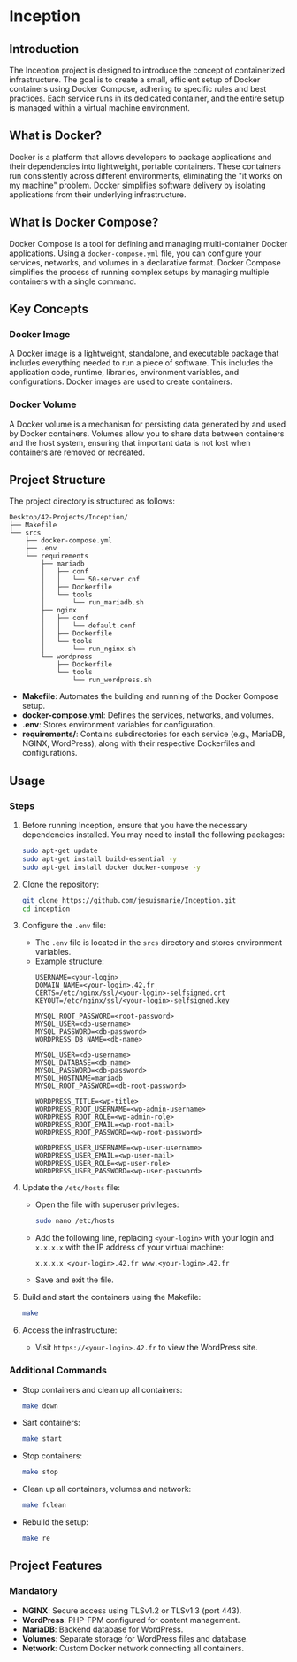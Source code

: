 # Inception

## Introduction
The Inception project is designed to introduce the concept of containerized infrastructure. The goal is to create a small, efficient setup of Docker containers using Docker Compose, adhering to specific rules and best practices. Each service runs in its dedicated container, and the entire setup is managed within a virtual machine environment.

## What is Docker?
Docker is a platform that allows developers to package applications and their dependencies into lightweight, portable containers. These containers run consistently across different environments, eliminating the "it works on my machine" problem. Docker simplifies software delivery by isolating applications from their underlying infrastructure.

## What is Docker Compose?
Docker Compose is a tool for defining and managing multi-container Docker applications. Using a `docker-compose.yml` file, you can configure your services, networks, and volumes in a declarative format. Docker Compose simplifies the process of running complex setups by managing multiple containers with a single command.

## Key Concepts

### Docker Image
A Docker image is a lightweight, standalone, and executable package that includes everything needed to run a piece of software. This includes the application code, runtime, libraries, environment variables, and configurations. Docker images are used to create containers.

### Docker Volume
A Docker volume is a mechanism for persisting data generated by and used by Docker containers. Volumes allow you to share data between containers and the host system, ensuring that important data is not lost when containers are removed or recreated.

## Project Structure
The project directory is structured as follows:

```
Desktop/42-Projects/Inception/
├── Makefile
└── srcs
    ├── docker-compose.yml
    ├── .env
    └── requirements
        ├── mariadb
        │   ├── conf
        │   │   └── 50-server.cnf
        │   ├── Dockerfile
        │   └── tools
        │       └── run_mariadb.sh
        ├── nginx
        │   ├── conf
        │   │   └── default.conf
        │   ├── Dockerfile
        │   └── tools
        │       └── run_nginx.sh
        └── wordpress
            ├── Dockerfile
            └── tools
                └── run_wordpress.sh
```

- **Makefile**: Automates the building and running of the Docker Compose setup.
- **docker-compose.yml**: Defines the services, networks, and volumes.
- **.env**: Stores environment variables for configuration.
- **requirements/**: Contains subdirectories for each service (e.g., MariaDB, NGINX, WordPress), along with their respective Dockerfiles and configurations.

## Usage

### Steps
1. Before running Inception, ensure that you have the necessary dependencies installed. You may need to install the following packages:

   ```bash
   sudo apt-get update
   sudo apt-get install build-essential -y
   sudo apt-get install docker docker-compose -y
   ```
1. Clone the repository:
   ```bash
   git clone https://github.com/jesuismarie/Inception.git
   cd inception
   ```

2. Configure the `.env` file:
   - The `.env` file is located in the `srcs` directory and stores environment variables.
   - Example structure:
     ```
     USERNAME=<your-login>
     DOMAIN_NAME=<your-login>.42.fr
     CERTS=/etc/nginx/ssl/<your-login>-selfsigned.crt
     KEYOUT=/etc/nginx/ssl/<your-login>-selfsigned.key

     MYSQL_ROOT_PASSWORD=<root-password>
     MYSQL_USER=<db-username>
     MYSQL_PASSWORD=<db-password>
     WORDPRESS_DB_NAME=<db-name>

     MYSQL_USER=<db-username>
     MYSQL_DATABASE=<db_name>
     MYSQL_PASSWORD=<db-password>
     MYSQL_HOSTNAME=mariadb
     MYSQL_ROOT_PASSWORD=<db-root-password>

     WORDPRESS_TITLE=<wp-title>
     WORDPRESS_ROOT_USERNAME=<wp-admin-username>
     WORDPRESS_ROOT_ROLE=<wp-admin-role>
     WORDPRESS_ROOT_EMAIL=<wp-root-mail>
     WORDPRESS_ROOT_PASSWORD=<wp-root-password>

     WORDPRESS_USER_USERNAME=<wp-user-username>
     WORDPRESS_USER_EMAIL=<wp-user-mail>
     WORDPRESS_USER_ROLE=<wp-user-role>
     WORDPRESS_USER_PASSWORD=<wp-user-password>
     ```

3. Update the `/etc/hosts` file:
   - Open the file with superuser privileges:
     ```bash
     sudo nano /etc/hosts
     ```
   - Add the following line, replacing `<your-login>` with your login and `x.x.x.x` with the IP address of your virtual machine:
     ```
     x.x.x.x <your-login>.42.fr www.<your-login>.42.fr
     ```
   - Save and exit the file.

4. Build and start the containers using the Makefile:
   ```bash
   make
   ```

5. Access the infrastructure:
   - Visit `https://<your-login>.42.fr` to view the WordPress site.

### Additional Commands
- Stop containers and clean up all containers:
  ```bash
  make down
  ```
- Sart containers:
  ```bash
  make start
  ```
- Stop containers:
  ```bash
  make stop
  ```
- Clean up all containers, volumes and network:
  ```bash
  make fclean
  ```
- Rebuild the setup:
  ```bash
  make re
  ```

## Project Features

### Mandatory
- **NGINX**: Secure access using TLSv1.2 or TLSv1.3 (port 443).
- **WordPress**: PHP-FPM configured for content management.
- **MariaDB**: Backend database for WordPress.
- **Volumes**: Separate storage for WordPress files and database.
- **Network**: Custom Docker network connecting all containers.